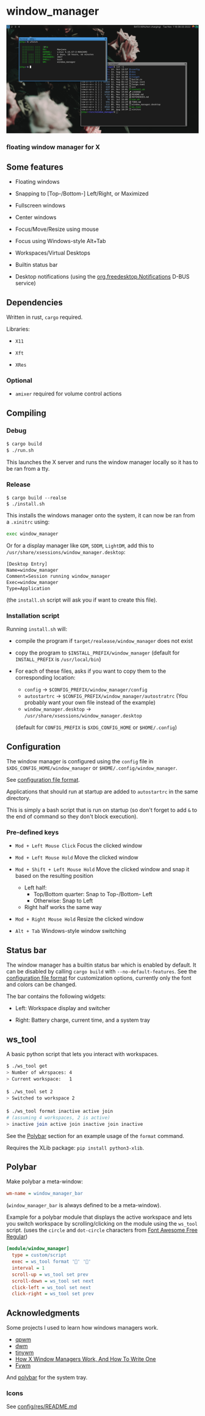 # window_manager

![window_manager](./doc/screenshot.png)

### floating window manager for X

## Some features

- Floating windows

- Snapping to [Top-/Bottom-] Left/Right, or Maximized

- Fullscreen windows

- Center windows

- Focus/Move/Resize using mouse

- Focus using Windows-style Alt+Tab

- Workspaces/Virtual Desktops

- Builtin status bar

- Desktop notifications (using the [org.freedesktop.Notifications](https://specifications.freedesktop.org/notification-spec/notification-spec-latest.html) D-BUS service)

## Dependencies

Written in rust, `cargo` required.

Libraries:

- `X11`

- `Xft`

- `XRes`

### Optional

- `amixer` required for volume control actions

## Compiling

### Debug

```sh
$ cargo build
$ ./run.sh
```

This launches the X server and runs the window manager locally so it has to be ran from a tty.

### Release

```
$ cargo build --realse
$ ./install.sh
```

This installs the windows manager onto the system, it can now be ran from a `.xinitrc` using:

```sh
exec window_manager
```

Or for a display manager like `GDM`, `SDDM`, `LightDM`, add this to `/usr/share/xsessions/window_manager.desktop`:

```desktop
[Desktop Entry]
Name=window_manager
Comment=Session running window_manager
Exec=window_manager
Type=Application
```

(the `install.sh` script will ask you if want to create this file).

### Installation script

Running `install.sh` will:

- compile the program if `target/realease/window_manager` does not exist

- copy the program to `$INSTALL_PREFIX/window_manager` (default for `INSTALL_PREFIX` is `/usr/local/bin`)

- For each of these files, asks if you want to copy them to the corresponding location:
  - `config` -> `$CONFIG_PREFIX/window_manager/config`
  - `autostartrc` -> `$CONFIG_PREFIX/window_manager/autostratrc` (You probably want your own file instead of the example)
  - `window_manager.desktop` -> `/usr/share/xsessions/window_manager.desktop`

  (default for `CONFIG_PREFIX` is `$XDG_CONFIG_HOME` or `$HOME/.config`)

## Configuration

The window manager is configured using the `config` file in `$XDG_CONFIG_HOME/window_manager` or `$HOME/.config/window_manager`.

See [configuration file format](./doc/CONFIG.md).

Applications that should run at startup are added to `autostartrc` in the same directory.

This is simply a bash script that is run on startup (so don't forget to add `&` to the end of command so they don't block execution).

### Pre-defined keys

- `Mod + Left Mouse Click` Focus the clicked window

- `Mod + Left Mouse Hold` Move the clicked window

- `Mod + Shift + Left Mouse Hold` Move the clicked window and snap it based on the resulting position
  - Left half:
    - Top/Bottom quarter: Snap to Top-/Bottom- Left
    - Otherwise: Snap to Left
  - Right half works the same way

- `Mod + Right Mouse Hold` Resize the clicked window

- `Alt + Tab` Windows-style window switching

## Status bar

The window manager has a builtin status bar which is enabled by default.
It can be disabled by calling `cargo build` with `--no-default-features`.
See the [configuration file format](./doc/CONFIG.md) for customization options,
currently only the font and colors can be changed.

The bar contains the following widgets:

 - Left: Workspace display and switcher

 - Right: Battery charge, current time, and a system tray

## ws_tool

A basic python script that lets you interact with workspaces.

```sh
$ ./ws_tool get
> Number of wkrspaces: 4
> Current workspace:   1

$ ./ws_tool set 2
> Switched to workspace 2

$ ./ws_tool format inactive active join
# (assuming 4 workspaces, 2 is active)
> inactive join active join inactive join inactive
```

See the [Polybar](#polybar) section for an example usage of the `format` command.

Requires the XLib package: `pip install python3-xlib`.

## Polybar

Make polybar a meta-window:
```ini
wm-name = window_manager_bar
```
(`window_manager_bar` is always defined to be a meta-window).


Example for a polybar module that displays the active workspace and lets you switch workspace by scrolling/clicking on the module using the `ws_tool` script.
(uses the `circle` and `dot-circle` characters from [Font Awesome Free Regular](https://fontawesome.com/docs/desktop/setup/get-started))

```ini
[module/window_manager]
  type = custom/script
  exec = ws_tool format '' ''
  interval = 1
  scroll-up = ws_tool set prev
  scroll-down = ws_tool set next
  click-left = ws_tool set next
  click-right = ws_tool set prev
```

## Acknowledgments

Some projects I used to learn how windows managers work.

- [qpwm](https://github.com/ssleert/qpwm/)
- [dwm](https://dwm.suckless.org/)
- [tinywm](https://github.com/mackstann/tinywm)
- [How X Window Managers Work, And How To Write One](https://jichu4n.com/posts/how-x-window-managers-work-and-how-to-write-one-part-i/)
- [Fvwm](https://www.fvwm.org/)

And [polybar](https://github.com/polybar/polybar) for the system tray.

### Icons

See [config/res/README.md](./config/res/README.md)
